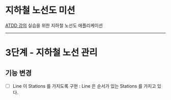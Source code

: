 # 지하철 노선도 미션
[ATDD 강의](https://edu.nextstep.camp/c/R89PYi5H) 실습을 위한 지하철 노선도 애플리케이션

---

# 3단계 - 지하철 노선 관리

## 기능 변경

* [ ] Line 이 Stations 를 가지도록 구현 : Line 은 순서가 있는 Stations 를 가지고 있다.
